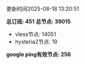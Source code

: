 更新时间2025-08-18 13:20:51

**总订阅: 451**
**总节点: 39015**
- vless节点: 14051
- hysteria2节点: 19

**google ping有效节点: 256**
